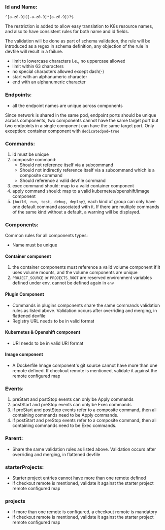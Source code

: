 ### Id and Name:
`^[a-z0-9]([-a-z0-9]*[a-z0-9])?$`

The restriction is added to allow easy translation to K8s resource names, and also to have consistent rules for both name and id fields.

The validation will be done as part of schema validation, the rule will be introduced as a regex in schema definition, any objection of the rule in devfile will result in a failure.

- limit to lowercase characters i.e., no uppercase allowed
- limit within 63 characters
- no special characters allowed except dash(-)
- start with an alphanumeric character
- end with an alphanumeric character


### Endpoints:
- all the endpoint names are unique across components
  
Since network is shared in the same pod, endpoint ports should be unique across components, two components cannot have the same target port but two endpoints in a single component can have the same target port. Only exception: container component with `dedicatedpod=true`

### Commands:
1. id must be unique
2. composite command:
    - Should not reference itself via a subcommand
    - Should not indirectly reference itself via a subcommand which is a composite command
    - Should reference a valid devfile command
3. exec command should: map to a valid container component
4. apply command should: map to a valid kubernetes/openshift/image component
5. `{build, run, test, debug, deploy}`, each kind of group can only have one default command associated with it. If there are multiple commands of the same kind without a default, a warning will be displayed.

### Components:
Common rules for all components types:
- Name must be unique

#### Container component 
1. the container components must reference a valid volume component if it uses volume mounts, and the volume components are unique
2. `PROJECT_SOURCE` or `PROJECTS_ROOT` are reserved environment variables defined under env, cannot be defined again in `env`

#### Plugin Component
- Commands in plugins components share the same commands validation rules as listed above. Validation occurs after overriding and merging, in flattened devfile
- Registry URL needs to be in valid format

#### Kubernetes & Openshift component 
- URI needs to be in valid URI format

#### Image component 
- A Dockerfile Image component's git source cannot have more than one remote defined. If checkout remote is mentioned, validate it against the remote configured map


### Events:
1. preStart and postStop events can only be Apply commands
2. postStart and preStop events can only be Exec commands
3. if preStart and postStop events refer to a composite command, then all containing commands need to be Apply commands.
4. if postStart and preStop events refer to a composite command, then all containing commands need to be Exec commands.


### Parent:
- Share the same validation rules as listed above. Validation occurs after overriding and merging, in flattened devfile


### starterProjects:
- Starter project entries cannot have more than one remote defined
- if checkout remote is mentioned, validate it against the starter project remote configured map

### projects
- if more than one remote is configured, a checkout remote is mandatory
- if checkout remote is mentioned, validate it against the starter project remote configured map
